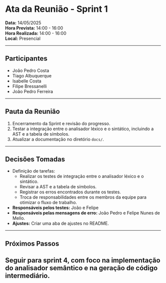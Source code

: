 # Ata da Reunião - Sprint 1  

**Data:** 14/05/2025  
**Hora Prevista:** 14:00 - 16:00  
**Hora Realizada:** 14:00 - 16:00  
**Local:** Presencial  

---  

## Participantes  

- João Pedro Costa  
- Tiago Albuquerque  
- Isabelle Costa  
- Filipe Bressanelli
- João Pedro Ferreira
---  

## Pauta da Reunião  

1. Encerramento da Sprint e revisão do progresso.
2. Testar a integração entre o analisador léxico e o sintático, incluindo a AST e a tabela de símbolos.
3. Atualizar a documentação no diretório `docs/`.
---  

## Decisões Tomadas  
- Definição de tarefas:
    - Realizar os testes de integração entre o analisador léxico e o sintático.
    - Revisar a AST e a tabela de símbolos.
    - Registrar os erros encontrados durante os testes.
    - Troca de responsabilidades entre os membros da equipe para otimizar o fluxo de trabalho.
- **Responsáveis pelos testes:** João e Felipe
- **Responsáveis pelas mensagens de erro:** João Pedro e Felipe Nunes de Mello.
- **Ajustes:** Criar uma aba de ajustes no README.  

---  

## Próximos Passos

Seguir para sprint 4, com foco na implementação do analisador semântico e na geração de código intermediário.
---